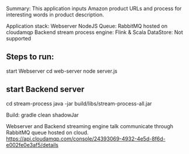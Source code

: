 Summary: This application inputs Amazon product URLs and process for interesting words in product description.

Application stack: 
  Webserver NodeJS
  Queue: RabbitMQ hosted on cloudamqp
  Backend stream process engine: Flink & Scala
  DataStore: Not supported

Steps to run:
--------------
start Webserver
cd web-server
node server.js

start Backend server
--------------------
cd stream-process
java -jar build/libs/stream-process-all.jar

Build:
gradle clean shadowJar

Webserver and Backend streaming engine talk communicate through RabbitMQ queue hosted on cloud.
https://api.cloudamqp.com/console/24393069-4932-4e5d-8f6d-e002fe0e3af5/details

